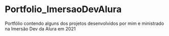 # Portfolio_ImersaoDevAlura
Portfólio contendo alguns dos projetos desenvolvidos por mim e ministrado na Imersão Dev da Alura em 2021
